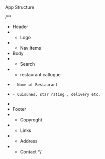 App Structure

 /**
  * Header
  * - Logo
  * - Nav Items
  * Body
  * - Search
  * - restaurant catlogue
  *     - Name of Restaurant
  *     - Cuisunes, star rating , delivery etc.
  *     
  * Footer
  * - Copyroght
  * - Links
  * - Address
  * - Contact
  */